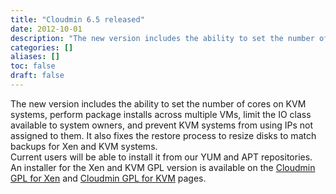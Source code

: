 ```yaml
---
title: "Cloudmin 6.5 released"
date: 2012-10-01
description: "The new version includes the ability to set the number of cores on KVM systems, perform package..."
categories: []
aliases: []
toc: false
draft: false
---
```

The new version includes the ability to set the number of cores on KVM systems, perform package installs across multiple VMs, limit the IO class available to system owners, and prevent KVM systems from using IPs not assigned to them. It also fixes the restore process to resize disks to match backups for Xen and KVM systems. <br />
 Current users will be able to install it from our YUM and APT repositories. An installer for the Xen and KVM GPL version is available on the [Cloudmin GPL for Xen][1] and [Cloudmin GPL for KVM][2] pages.

  [1]: cinstall-xen.html
  [2]: cinstall-kvm.html
